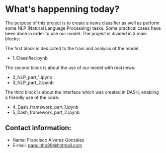# What's happenning today?
The purpose of this project is to create a news classifier as well as perform some NLP (Natural Language Processing) tasks. Some practical cases have been done in order to use our model. The project is divided in 3 main blocks:

The first block is dedicated to the train and analysis of the model:
- 1_Classifier.ipynb

The second block is about the use of our model with real news:
- 2_NLP_part_1.ipynb
- 3_NLP_part_2.ipynb

The third block is about the interface which was created in DASH, enabling a friendly use of the code:
- 4_Dash_framework_part_1.ipynb
- 5_Dash_framework_part_2.ipynb 

## Contact information:
- Name: Francisco Álvarez González
- E-mail: paquinho89@hotmail.com
